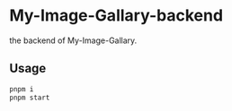 # My-Image-Gallary-backend

the backend of My-Image-Gallary.

## Usage

```bash
pnpm i
pnpm start
```
